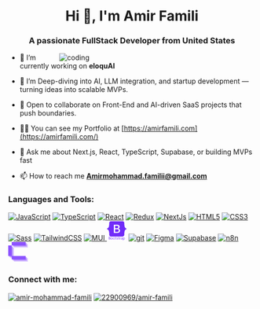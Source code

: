 <h1 align="center">Hi 👋, I'm Amir Famili</h1>
<h3 align="center">A passionate FullStack Developer from United States</h3>
<img align="right" alt="coding" width="400" src="https://cdn.dribbble.com/users/1162077/screenshots/3848914/programmer.gif"/>

- 🔭 I’m currently working on **eloquAI**

- 🌱 I’m Deep-diving into AI, LLM integration, and startup development — turning ideas into scalable MVPs.

- 👯 Open to collaborate on Front-End and AI-driven SaaS projects that push boundaries.

- 👨‍💻 You can see my Portfolio at [https://amirfamili.com](https://amirfamili.com/)

- 💬 Ask me about Next.js, React, TypeScript, Supabase, or building MVPs fast

- 📫 How to reach me **Amirmohammad.familii@gmail.com**



<h3 align="left">Languages and Tools:</h3>
<p align="left">
<a href="https://developer.mozilla.org/en-US/docs/Web/JavaScript" target="_blank" rel="noreferrer"><img src="https://raw.githubusercontent.com/danielcranney/readme-generator/main/public/icons/skills/javascript-colored.svg" width="40" height="40" alt="JavaScript" /></a>
<a href="https://www.typescriptlang.org/" target="_blank" rel="noreferrer"><img src="https://raw.githubusercontent.com/danielcranney/readme-generator/main/public/icons/skills/typescript-colored.svg" width="40" height="40" alt="TypeScript" /></a>
<a href="https://reactjs.org/" target="_blank" rel="noreferrer"><img src="https://raw.githubusercontent.com/danielcranney/readme-generator/main/public/icons/skills/react-colored.svg" width="40" height="40" alt="React" /></a>
<a href="https://redux.js.org/" target="_blank" rel="noreferrer"><img src="https://raw.githubusercontent.com/danielcranney/readme-generator/main/public/icons/skills/redux-colored.svg" width="40" height="40" alt="Redux" /></a>
<a href="https://nextjs.org/docs" target="_blank" rel="noreferrer"><img src="https://raw.githubusercontent.com/danielcranney/readme-generator/main/public/icons/skills/nextjs-colored.svg" width="40" height="40" alt="NextJs" /></a>
<a href="https://developer.mozilla.org/en-US/docs/Glossary/HTML5" target="_blank" rel="noreferrer"><img src="https://raw.githubusercontent.com/danielcranney/readme-generator/main/public/icons/skills/html5-colored.svg" width="40" height="40" alt="HTML5" /></a>
<a href="https://www.w3.org/TR/CSS/#css" target="_blank" rel="noreferrer"><img src="https://raw.githubusercontent.com/danielcranney/readme-generator/main/public/icons/skills/css3-colored.svg" width="40" height="40" alt="CSS3" /></a>
<a href="https://sass-lang.com/" target="_blank" rel="noreferrer"><img src="https://raw.githubusercontent.com/danielcranney/readme-generator/main/public/icons/skills/sass-colored.svg" width="40" height="40" alt="Sass" /></a>
<a href="https://tailwindcss.com/" target="_blank" rel="noreferrer"><img src="https://raw.githubusercontent.com/danielcranney/readme-generator/main/public/icons/skills/tailwindcss-colored.svg" width="40" height="40" alt="TailwindCSS" /></a>
 <a href="https://mui.com/" target="_blank" rel="noreferrer">
  <img src="https://mui.com/static/logo.png" width="40" height="40" alt="MUI" />
</a>
<a href="https://getbootstrap.com" target="_blank" rel="noreferrer"> <img src="https://raw.githubusercontent.com/devicons/devicon/master/icons/bootstrap/bootstrap-plain-wordmark.svg" alt="bootstrap" width="40" height="40"/></a> 
<a href="https://git-scm.com/" target="_blank" rel="noreferrer"> <img src="https://www.vectorlogo.zone/logos/git-scm/git-scm-icon.svg" alt="git" width="40" height="40"/></a>
<a href="https://www.figma.com/" target="_blank" rel="noreferrer"><img src="https://raw.githubusercontent.com/danielcranney/readme-generator/main/public/icons/skills/figma-colored.svg" width="40" height="40" alt="Figma" /></a>
 <a href="https://www.supabase.com/" target="_blank" rel="noreferrer"><img src="https://raw.githubusercontent.com/danielcranney/readme-generator/main/public/icons/skills/supabase-colored.svg" width="40" height="40" alt="Supabase" /></a>
  <a href="https://n8n.io" target="_blank" rel="noreferrer">
    <img src="https://n8n.io/favicon-32x32.png" width="40" height="40" alt="n8n" />
  </a>
<a href="https://coolify.io" target="_blank" rel="noreferrer">
  <svg xmlns="http://www.w3.org/2000/svg" viewBox="0 0 512 512" width="40" height="40">
    <path d="M63.7-161.7h-90.9v272.8h90.9zm0 363.7h363.7v-90.9H63.7zm0-363.7h363.7v-90.9H63.7z" style="fill:#8c52ff;fill-opacity:.302" transform="translate(84.664 310.016)"/>
    <path d="M48.2-177.1h-90.9V95.6h90.9zm0 363.6h363.7V95.6H48.2zm0-363.6h363.7V-268H48.2z" style="fill:#8c52ff;fill-opacity:.502" transform="translate(71.406 296.758)"/>
    <path d="M32.8-192.6h-90.9V80.2h90.9zm0 363.7h363.7V80.2H32.8zm0-363.7h363.7v-90.9H32.8z" style="fill:#8c52ff" transform="translate(58.147 283.5)"/>
  </svg>
</a>
</p>





<h3 align="left">Connect with me:</h3>
<p align="left">
<a href="https://linkedin.com/in/amir-mohammad-famili" target="blank"><img align="center" src="https://raw.githubusercontent.com/rahuldkjain/github-profile-readme-generator/master/src/images/icons/Social/linked-in-alt.svg" alt="amir-mohammad-famili" height="30" width="40" /></a>
<a href="https://stackoverflow.com/users/22900969/amir-famili" target="blank"><img align="center" src="https://raw.githubusercontent.com/rahuldkjain/github-profile-readme-generator/master/src/images/icons/Social/stack-overflow.svg" alt="22900969/amir-famili" height="30" width="40" /></a>
</p>
